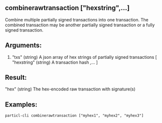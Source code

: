 ## combinerawtransaction ["hexstring",...]

Combine multiple partially signed transactions into one transaction.
The combined transaction may be another partially signed transaction or a 
fully signed transaction.
## Arguments:
1. "txs"         (string) A json array of hex strings of partially signed transactions
    [
      "hexstring"     (string) A transaction hash
      ,...
    ]

## Result:
"hex"            (string) The hex-encoded raw transaction with signature(s)

## Examples:
`particl-cli combinerawtransaction ["myhex1", "myhex2", "myhex3"]`
